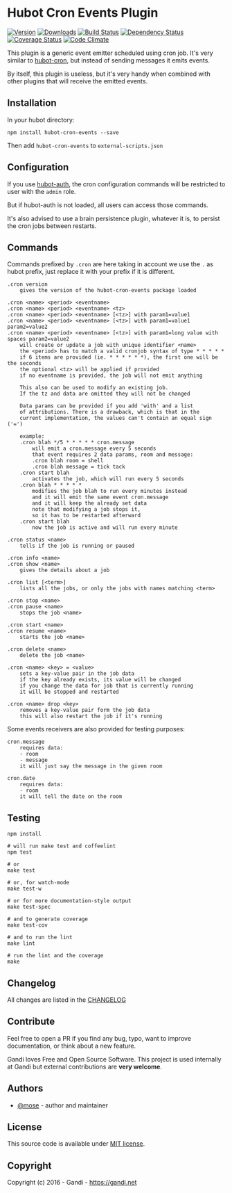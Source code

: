 Hubot Cron Events Plugin
=================================

[![Version](https://img.shields.io/npm/v/hubot-cron-events.svg)](https://www.npmjs.com/package/hubot-cron-events)
[![Downloads](https://img.shields.io/npm/dt/hubot-cron-events.svg)](https://www.npmjs.com/package/hubot-cron-events)
[![Build Status](https://img.shields.io/travis/Gandi/hubot-cron-events.svg)](https://travis-ci.org/Gandi/hubot-cron-events)
[![Dependency Status](https://gemnasium.com/Gandi/hubot-cron-events.svg)](https://gemnasium.com/Gandi/hubot-cron-events)
[![Coverage Status](https://img.shields.io/codeclimate/coverage/github/Gandi/hubot-cron-events.svg)](https://codeclimate.com/github/Gandi/hubot-cron-events/coverage)
[![Code Climate](https://img.shields.io/codeclimate/github/Gandi/hubot-cron-events.svg)](https://codeclimate.com/github/Gandi/hubot-cron-events)

This plugin is a generic event emitter scheduled using cron job. It's very similar to [hubot-cron](https://github.com/miyagawa/hubot-cron), but instead of sending messages it emits events.

By itself, this plugin is useless, but it's very handy when combined with other plugins that will receive the emitted events.


Installation
--------------
In your hubot directory:    

    npm install hubot-cron-events --save

Then add `hubot-cron-events` to `external-scripts.json`


Configuration
-----------------

If you use [hubot-auth](https://github.com/hubot-scripts/hubot-auth), the cron configuration commands will be restricted to user with the `admin` role. 

But if hubot-auth is not loaded, all users can access those commands.

It's also advised to use a brain persistence plugin, whatever it is, to persist the cron jobs between restarts.


Commands
--------------

Commands prefixed by `.cron` are here taking in account we use the `.` as hubot prefix, just replace it with your prefix if it is different.

    .cron version
        gives the version of the hubot-cron-events package loaded

    .cron <name> <period> <eventname>
    .cron <name> <period> <eventname> <tz>
    .cron <name> <period> <eventname> [<tz>] with param1=value1
    .cron <name> <period> <eventname> [<tz>] with param1=value1 param2=value2
    .cron <name> <period> <eventname> [<tz>] with param1=long value with spaces param2=value2
        will create or update a job with unique identifier <name>
        the <period> has to match a valid cronjob syntax of type * * * * *
        if 6 items are provided (ie. * * * * * *), the first one will be the seconds
        the optional <tz> will be applied if provided
        if no eventname is provided, the job will not emit anything

        This also can be used to modify an existing job.
        If the tz and data are omitted they will not be changed

        Data params can be provided if you add 'with' and a list
        of attributions. There is a drawback, which is that in the
        current implementation, the values can't contain an equal sign ('=')

        example:
        .cron blah */5 * * * * * cron.message
            will emit a cron.message every 5 seconds
            that event requires 2 data params, room and message:
            .cron blah room = shell
            .cron blah message = tick tack
        .cron start blah
            activates the job, which will run every 5 seconds
        .cron blah * * * * * 
            modifies the job blah to run every minutes instead
            and it will emit the same event cron.message
            and it will keep the already set data
            note that modifying a job stops it, 
            so it has to be restarted afterward
        .cron start blah
            now the job is active and will run every minute

    .cron status <name>
        tells if the job is running or paused

    .cron info <name>
    .cron show <name>
        gives the details about a job

    .cron list [<term>]
        lists all the jobs, or only the jobs with names matching <term>

    .cron stop <name>
    .cron pause <name>
        stops the job <name>

    .cron start <name>
    .cron resume <name>
        starts the job <name>

    .cron delete <name>
        delete the job <name>

    .cron <name> <key> = <value>
        sets a key-value pair in the job data
        if the key already exists, its value will be changed
        if you change the data for job that is currently running
        it will be stopped and restarted 
    
    .cron <name> drop <key>
        removes a key-value pair form the job data
        this will also restart the job if it's running

Some events receivers are also provided for testing purposes:

    cron.message
        requires data:
        - room
        - message
        it will just say the message in the given room

    cron.date
        requires data:
        - room
        it will tell the date on the room

Testing
----------------

    npm install

    # will run make test and coffeelint
    npm test 
    
    # or
    make test
    
    # or, for watch-mode
    make test-w

    # or for more documentation-style output
    make test-spec

    # and to generate coverage
    make test-cov

    # and to run the lint
    make lint

    # run the lint and the coverage
    make

Changelog
---------------
All changes are listed in the [CHANGELOG](CHANGELOG.md)

Contribute
--------------
Feel free to open a PR if you find any bug, typo, want to improve documentation, or think about a new feature. 

Gandi loves Free and Open Source Software. This project is used internally at Gandi but external contributions are **very welcome**. 

Authors
------------
- [@mose](https://github.com/mose) - author and maintainer

License
-------------
This source code is available under [MIT license](LICENSE).

Copyright
-------------
Copyright (c) 2016 - Gandi - https://gandi.net
